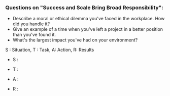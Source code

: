 ### Questions on "Success and Scale Bring Broad Responsibility":

-   Describe a moral or ethical dilemma you've faced in the workplace. How did you handle it?
-   Give an example of a time when you've left a project in a better position than you've found it.
-   What's the largest impact you've had on your environment?

S : Situation, T : Task, A: Action, R: Results

-   S : 
    
-   T : 
    
-   A : 
    
-   R : 
    